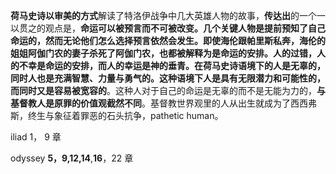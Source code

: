 **荷马史诗以审美的方式**解读了特洛伊战争中几大英雄人物的故事，**传达出**的一个一以贯之的观点是，**命运可以被预言而不可被改变。**几个关键人物是提前预知了自己命运的，然而无论他们怎么选择预言依然会发生。即使海伦跟帕里斯私奔，海伦的姐姐阿伽门农的妻子杀死了阿伽门农，也都被解释为是命运的安排。人的过错，人的不幸是命运的安排，而人的幸运是神的垂青。在**荷马史诗语境下的人是无辜的，同时人也是充满智慧、力量与勇气的。这种语境下人是具有无限潜力和可能性的，而同时又是容易被宽容的**。这种人对于自己的命运是无辜的而不是无能为力的，**与基督教人是原罪的价值观截然不同**。基督教世界观里的人从出生就成为了西西弗斯，终生与象征着罪恶的石头抗争，pathetic human。

iliad  1， 9 章

odyssey  **5，9,12,14**,**16**，22 章